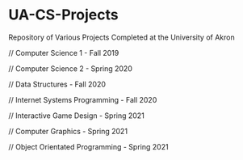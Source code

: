 # UA-CS-Projects
Repository of Various Projects Completed at the University of Akron

// Computer Science 1 - Fall 2019

// Computer Science 2 - Spring 2020

// Data Structures - Fall 2020

// Internet Systems Programming - Fall 2020

// Interactive Game Design - Spring 2021

// Computer Graphics - Spring 2021

// Object Orientated Programming - Spring 2021
